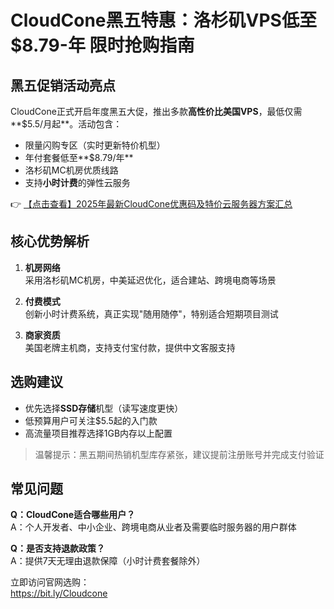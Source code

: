 # CloudCone黑五特惠：洛杉矶VPS低至$8.79-年 限时抢购指南

## 黑五促销活动亮点
CloudCone正式开启年度黑五大促，推出多款**高性价比美国VPS**，最低仅需**$5.5/月起**。活动包含：
- 限量闪购专区（实时更新特价机型）
- 年付套餐低至**$8.79/年**
- 洛杉矶MC机房优质线路
- 支持**小时计费**的弹性云服务

👉 [【点击查看】2025年最新CloudCone优惠码及特价云服务器方案汇总](https://bit.ly/Cloudcone)

## 核心优势解析
1. **机房网络**  
   采用洛杉矶MC机房，中美延迟优化，适合建站、跨境电商等场景

2. **付费模式**  
   创新小时计费系统，真正实现"随用随停"，特别适合短期项目测试

3. **商家资质**  
   美国老牌主机商，支持支付宝付款，提供中文客服支持

## 选购建议
- 优先选择**SSD存储**机型（读写速度更快）
- 低预算用户可关注$5.5起的入门款
- 高流量项目推荐选择1GB内存以上配置

> 温馨提示：黑五期间热销机型库存紧张，建议提前注册账号并完成支付验证

## 常见问题
**Q：CloudCone适合哪些用户？**  
A：个人开发者、中小企业、跨境电商从业者及需要临时服务器的用户群体

**Q：是否支持退款政策？**  
A：提供7天无理由退款保障（小时计费套餐除外）

立即访问官网选购：  
https://bit.ly/Cloudcone